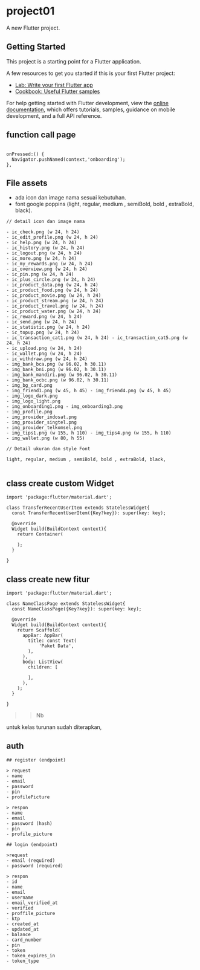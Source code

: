 # project01

A new Flutter project.

## Getting Started

This project is a starting point for a Flutter application.

A few resources to get you started if this is your first Flutter project:

- [Lab: Write your first Flutter app](https://docs.flutter.dev/get-started/codelab)
- [Cookbook: Useful Flutter samples](https://docs.flutter.dev/cookbook)

For help getting started with Flutter development, view the
[online documentation](https://docs.flutter.dev/), which offers tutorials,
samples, guidance on mobile development, and a full API reference.


## function call page

```agsl

onPressed:() {
  Navigator.pushNamed(context,'onboarding');
},
```

## File assets 

- ada icon dan image nama sesuai kebutuhan.
- font google poppins (light, regular, medium , semiBold, bold , extraBold, black).

```ags1
// detail icon dan image nama

- ic_check.png (w 24, h 24)
- ic_edit_profile.png (w 24, h 24)
- ic_help.png (w 24, h 24)
- ic_history.png (w 24, h 24)
- ic_logout.png (w 24, h 24)
- ic_more.png (w 24, h 24)
- ic_my_rewards.png (w 24, h 24)
- ic_overview.png (w 24, h 24)
- ic_pin.png (w 24, h 24)
- ic_plus_circle.png (w 24, h 24)
- ic_product_data.png (w 24, h 24)
- ic_product_food.png (w 24, h 24)
- ic_product_movie.png (w 24, h 24)
- ic_product_stream.png (w 24, h 24)
- ic_product_travel.png (w 24, h 24)
- ic_product_water.png (w 24, h 24)
- ic_reward.png (w 24, h 24)
- ic_send.png (w 24, h 24)
- ic_statistic.png (w 24, h 24)
- ic_topup.png (w 24, h 24)
- ic_transaction_cat1.png (w 24, h 24) - ic_transaction_cat5.png (w 24, h 24)
- ic_upload.png (w 24, h 24)
- ic_wallet.png (w 24, h 24)
- ic_withdraw.png (w 24, h 24)
- img_bank_bca.png (w 96.02, h 30.11)
- img_bank_bni.png (w 96.02, h 30.11)
- img_bank_mandiri.png (w 96.02, h 30.11) 
- img_bank_ocbc.png (w 96.02, h 30.11)
- img_bg_card.png
- img_friend1.png (w 45, h 45) - img_friend4.png (w 45, h 45)
- img_logo_dark.png
- img_logo_light.png 
- img_onboarding1.png - img_onboarding3.png
- img_profile.png
- img_provider_indosat.png
- img_provider_singtel.png
- img_provider_telkomsel.png
- img_tips1.png (w 155, h 110) - img_tips4.png (w 155, h 110) 
- img_wallet.png (w 80, h 55)

// Detail ukuran dan style Font

light, regular, medium , semiBold, bold , extraBold, black,


```

## class create custom Widget

```ags1
import 'package:flutter/material.dart';

class TransferRecentUserItem extends StatelessWidget{
  const TransferRecentUserItem({Key?key}): super(key: key);

  @override
  Widget build(BuildContext context){
    return Container(
      
    );
  }

}
```

## class create new fitur

```agsl
import 'package:flutter/material.dart';

class NameClassPage extends StatelessWidget{
  const NameClassPage({Key?key}): super(key: key);

  @override
  Widget build(BuildContext context){
    return Scaffold(
      appBar: AppBar(
        title: const Text(
            'Paket Data',
        ),
      ),
      body: ListView(
        children: [
          
        ],
      ),
    );
  }

}
```

>> Nb

untuk kelas turunan sudah diterapkan,

## auth

```ags1
## register (endpoint)

> request
- name
- email
- password
- pin
- profilePicture

> respon
- name
- email
- password (hash)
- pin
- profile_picture

## login (endpoint) 

>request
- email (required)
- password (required)

> respon
- id
- name
- email
- username
- email_verified_at
- verified
- proffile_picture
- ktp
- created_at
- updated_at
- balance
- card_number
- pin
- token
- token_expires_in
- token_type  
```